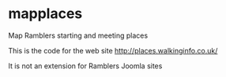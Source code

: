 mapplaces
=========

Map Ramblers starting and meeting places

This is the code for the web site http://places.walkinginfo.co.uk/

It is not an extension for Ramblers Joomla sites
